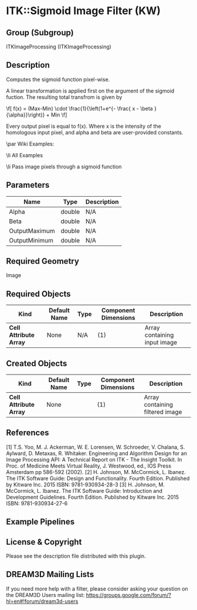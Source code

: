 ITK::Sigmoid Image Filter (KW) 
===============

## Group (Subgroup) ##

ITKImageProcessing (ITKImageProcessing)

## Description ##

Computes the sigmoid function pixel-wise.

A linear transformation is applied first on the argument of the sigmoid fuction. The resulting total transfrom is given by

 \f[ f(x) = (Max-Min) \cdot \frac{1}{\left(1+e^{- \frac{ x - \beta }{\alpha}}\right)} + Min \f]  

Every output pixel is equal to f(x). Where x is the intensity of the homologous input pixel, and alpha and beta are user-provided constants.

\par Wiki Examples:

\li All Examples 

\li Pass image pixels through a sigmoid function

## Parameters ##

| Name | Type | Description |
|------|------|-------------|
| Alpha | double| N/A |
| Beta | double| N/A |
| OutputMaximum | double| N/A |
| OutputMinimum | double| N/A |


## Required Geometry ##

Image

## Required Objects ##

| Kind | Default Name | Type | Component Dimensions | Description |
|------|--------------|------|----------------------|-------------|
| **Cell Attribute Array** | None | N/A | (1)  | Array containing input image

## Created Objects ##

| Kind | Default Name | Type | Component Dimensions | Description |
|------|--------------|------|----------------------|-------------|
| **Cell Attribute Array** | None |  | (1)  | Array containing filtered image

## References ##

[1] T.S. Yoo, M. J. Ackerman, W. E. Lorensen, W. Schroeder, V. Chalana, S. Aylward, D. Metaxas, R. Whitaker. Engineering and Algorithm Design for an Image Processing API: A Technical Report on ITK - The Insight Toolkit. In Proc. of Medicine Meets Virtual Reality, J. Westwood, ed., IOS Press Amsterdam pp 586-592 (2002). 
[2] H. Johnson, M. McCormick, L. Ibanez. The ITK Software Guide: Design and Functionality. Fourth Edition. Published by Kitware Inc. 2015 ISBN: 9781-930934-28-3
[3] H. Johnson, M. McCormick, L. Ibanez. The ITK Software Guide: Introduction and Development Guidelines. Fourth Edition. Published by Kitware Inc. 2015 ISBN: 9781-930934-27-6

## Example Pipelines ##



## License & Copyright ##

Please see the description file distributed with this plugin.

## DREAM3D Mailing Lists ##

If you need more help with a filter, please consider asking your question on the DREAM3D Users mailing list:
https://groups.google.com/forum/?hl=en#!forum/dream3d-users
